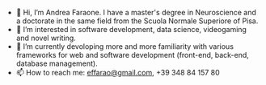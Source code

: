 - 👋 Hi, I’m Andrea Faraone. I have a master's degree in Neuroscience and a doctorate in the same field from the Scuola Normale Superiore of Pisa.
- 👀 I’m interested in software development, data science, videogaming and novel writing. 
- 🌱 I’m currently devoloping more and more familiarity with various frameworks for web and software development (front-end, back-end, database management).
- 📫 How to reach me: effarao@gmail.com, +39 348 84 157 80
 


<!---
andrefara19/andrefara19 is a ✨ special ✨ repository because its `README.md` (this file) appears on your GitHub profile.
You can click the Preview link to take a look at your changes.
--->
